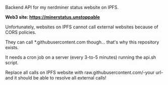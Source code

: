 Backend API for my nerdminer status website on IPFS. 

**Web3 site: https://minerstatus.unstoppable**

Unfortunately, websites on IPFS cannot call external websites because of CORS policies.

They can call *.githubusercontent.com though...
that's why this repository exists.

It needs a cron job on a server (every 3-to-5 minutes) running the api.sh script.

Replace all calls on IPFS website with raw.githubusercontent.com/-your url- and it should be able to resolve all external calls!
